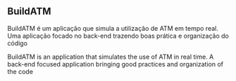 ## BuildATM

BuildATM é um aplicação que simula a utilização de ATM em tempo real.
Uma aplicação focado no back-end trazendo boas prática e organização do código

BuildATM is an application that simulates the use of ATM in real time.
A back-end focused application bringing good practices and organization of the code